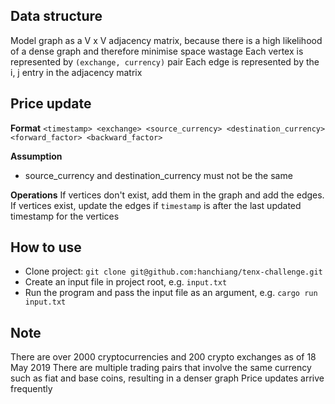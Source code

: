 
## Data structure
Model graph as a V x V adjacency matrix, because there is a high likelihood of a dense graph and therefore minimise space wastage
Each vertex is represented by `(exchange, currency)` pair
Each edge is represented by the i, j entry in the adjacency matrix

## Price update
**Format**
`<timestamp> <exchange> <source_currency> <destination_currency> <forward_factor> <backward_factor>`

**Assumption**
* source_currency and destination_currency must not be the same

**Operations**
If vertices don't exist, add them in the graph and add the edges.
If vertices exist, update the edges if `timestamp` is after the last updated timestamp for the vertices

## How to use
* Clone project: `git clone git@github.com:hanchiang/tenx-challenge.git`
* Create an input file in project root, e.g. `input.txt`
* Run the program and pass the input file as an argument, e.g. `cargo run input.txt`


## Note
There are over 2000 cryptocurrencies and 200 crypto exchanges as of 18 May 2019
There are multiple trading pairs that involve the same currency such as fiat and base coins, resulting in a denser graph
Price updates arrive frequently